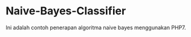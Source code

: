 Naive-Bayes-Classifier
======================
Ini adalah contoh penerapan algoritma naive bayes menggunakan PHP7.